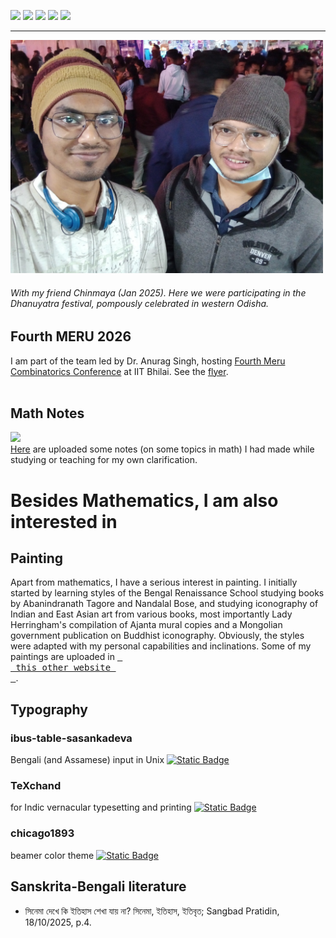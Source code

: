 [![](https://img.shields.io/badge/Home-red?style=for-the-badge)](https://anamitro.github.io/)
[![](https://img.shields.io/badge/Research-red?style=for-the-badge)](https://anamitro.github.io/research.html)
[![](https://img.shields.io/badge/Talks-red?style=for-the-badge)](https://anamitro.github.io/talks.html)
[![](https://img.shields.io/badge/Teaching-red?style=for-the-badge)](https://anamitro.github.io/teaching.html)
[![](https://img.shields.io/badge/Other_stuff-yellow?style=for-the-badge)](https://anamitro.github.io/hobbies.html)

_____
<img src="pictures/dhanuyatra.jpg" alt="drawing" width="500"/>

###### With my friend Chinmaya (Jan 2025). Here we were participating in the Dhanuyatra festival, pompously celebrated in western Odisha.

## Fourth MERU 2026
I am part of the team led by Dr. Anurag Singh, hosting <a href="https://events.iitbhilai.ac.in/meru2026">Fourth Meru Combinatorics Conference</a> at IIT Bhilai. See the <a href="https://events.iitbhilai.ac.in/meru2026">flyer</a>.<br><br>

## Math Notes
[![](https://img.shields.io/badge/Math_Notes-blue?style=for-the-badge)](https://anamitro.github.io/notes)<br>[Here](https://anamitro.github.io/notes) are uploaded some notes (on some topics in math) I had made while studying or teaching for my own clarification.


# Besides Mathematics, I am also interested in

## Painting

Apart from mathematics, I have a serious interest in painting. I initially started by learning styles of the Bengal Renaissance School studying books by Abanindranath Tagore and Nandalal Bose, and studying iconography of Indian and East Asian art from various books, most importantly Lady Herringham's compilation of Ajanta mural copies and a Mongolian government publication on Buddhist iconography. Obviously, the styles were adapted with my personal capabilities and inclinations. Some of my paintings are uploaded in [<kbd> <br> this other website <br> </kbd>](https://sites.google.com/view/ani-paint).

## Typography

### ibus-table-sasankadeva
Bengali (and Assamese) input in Unix [![Static Badge](https://img.shields.io/badge/码শ-rgb(255%2C%20153%2C%2051)?&color=rgb(255%2C%20153%2C%2051))](https://anamitro.github.io/ibus-table-sasankadeva)

### TeXchand
for Indic vernacular typesetting and printing [![Static Badge](https://img.shields.io/badge/চাঁদ-white?style=plastic&label=TeX&labelColor=black&color=white)](https://anamitro.github.io/TeXchand/)

### chicago1893
beamer color theme [![Static Badge](https://img.shields.io/badge/1893-rgb(255%2C%20153%2C%2051)?label=chicago&labelColor=rgb(128%2C%200%2C%200))](https://anamitro.github.io/beamercolortheme-chicago1893)

## Sanskrita-Bengali literature
- সিনেমা দেখে কি ইতিহাস শেখা যায় না? সিনেমা, ইতিহাস, ইতিবৃত; Sangbad Pratidin, 18/10/2025, p.4.

